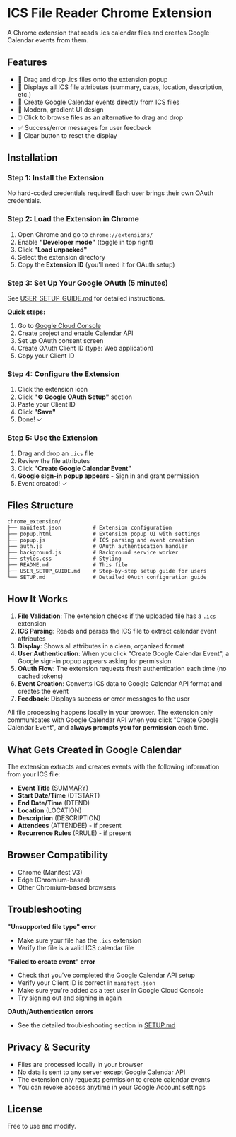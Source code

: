 # ICS File Reader Chrome Extension

A Chrome extension that reads .ics calendar files and creates Google Calendar events from them.

## Features

- 📁 Drag and drop .ics files onto the extension popup
- 📝 Displays all ICS file attributes (summary, dates, location, description, etc.)
- 📅 Create Google Calendar events directly from ICS files
- 🎨 Modern, gradient UI design
- 🖱️ Click to browse files as an alternative to drag and drop
- ✅ Success/error messages for user feedback
- 🧹 Clear button to reset the display

## Installation

### Step 1: Install the Extension

No hard-coded credentials required! Each user brings their own OAuth credentials.

### Step 2: Load the Extension in Chrome

1. Open Chrome and go to `chrome://extensions/`
2. Enable **"Developer mode"** (toggle in top right)
3. Click **"Load unpacked"**
4. Select the extension directory
5. Copy the **Extension ID** (you'll need it for OAuth setup)

### Step 3: Set Up Your Google OAuth (5 minutes)

See [USER_SETUP_GUIDE.md](USER_SETUP_GUIDE.md) for detailed instructions.

**Quick steps:**
1. Go to [Google Cloud Console](https://console.cloud.google.com/)
2. Create project and enable Calendar API
3. Set up OAuth consent screen
4. Create OAuth Client ID (type: Web application)
5. Copy your Client ID

### Step 4: Configure the Extension

1. Click the extension icon
2. Click **"⚙️ Google OAuth Setup"** section
3. Paste your Client ID
4. Click **"Save"**
5. Done! ✓

### Step 5: Use the Extension

1. Drag and drop an `.ics` file
2. Review the file attributes
3. Click **"Create Google Calendar Event"**
4. **Google sign-in popup appears** - Sign in and grant permission
5. Event created! ✓

## Files Structure

```
chrome_extension/
├── manifest.json          # Extension configuration
├── popup.html             # Extension popup UI with settings
├── popup.js               # ICS parsing and event creation
├── auth.js                # OAuth authentication handler
├── background.js          # Background service worker
├── styles.css             # Styling
├── README.md              # This file
├── USER_SETUP_GUIDE.md    # Step-by-step setup guide for users
└── SETUP.md               # Detailed OAuth configuration guide
```

## How It Works

1. **File Validation**: The extension checks if the uploaded file has a `.ics` extension
2. **ICS Parsing**: Reads and parses the ICS file to extract calendar event attributes
3. **Display**: Shows all attributes in a clean, organized format
4. **User Authentication**: When you click "Create Google Calendar Event", a Google sign-in popup appears asking for permission
5. **OAuth Flow**: The extension requests fresh authentication each time (no cached tokens)
6. **Event Creation**: Converts ICS data to Google Calendar API format and creates the event
7. **Feedback**: Displays success or error messages to the user

All file processing happens locally in your browser. The extension only communicates with Google Calendar API when you click "Create Google Calendar Event", and **always prompts you for permission** each time.

## What Gets Created in Google Calendar

The extension extracts and creates events with the following information from your ICS file:

- **Event Title** (SUMMARY)
- **Start Date/Time** (DTSTART)
- **End Date/Time** (DTEND)
- **Location** (LOCATION)
- **Description** (DESCRIPTION)
- **Attendees** (ATTENDEE) - if present
- **Recurrence Rules** (RRULE) - if present

## Browser Compatibility

- Chrome (Manifest V3)
- Edge (Chromium-based)
- Other Chromium-based browsers

## Troubleshooting

**"Unsupported file type" error**
- Make sure your file has the `.ics` extension
- Verify the file is a valid ICS calendar file

**"Failed to create event" error**
- Check that you've completed the Google Calendar API setup
- Verify your Client ID is correct in `manifest.json`
- Make sure you're added as a test user in Google Cloud Console
- Try signing out and signing in again

**OAuth/Authentication errors**
- See the detailed troubleshooting section in [SETUP.md](SETUP.md)

## Privacy & Security

- Files are processed locally in your browser
- No data is sent to any server except Google Calendar API
- The extension only requests permission to create calendar events
- You can revoke access anytime in your Google Account settings

## License

Free to use and modify.

